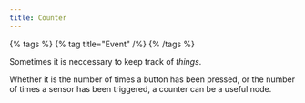 ```yaml
---
title: Counter
---
```


{% tags %}
{% tag title="Event" /%}
{% /tags %}

Sometimes it is neccessary to keep track of _things_.

Whether it is the number of times a button has been pressed, or the number of times a sensor has been triggered, a counter can be a useful node.
